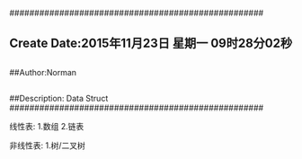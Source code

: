 ###################################################
## Create Date:2015年11月23日 星期一 09时28分02秒
##
##Author:Norman
##
##Description: Data Struct
###################################################


线性表:
    1.数组
    2.链表

非线性表:
    1.树/二叉树
